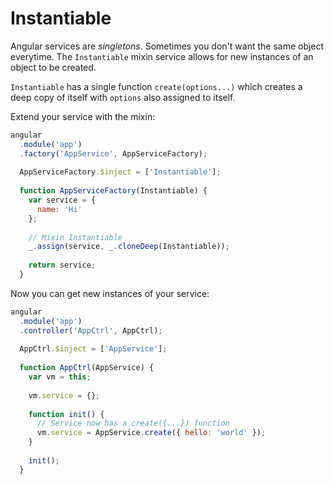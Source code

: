 # Instantiable

Angular services are *singletons*. Sometimes you don't want the same object everytime. The `Instantiable` mixin service allows for new instances of an object to be created.

`Instantiable` has a single function `create(options...)` which creates a deep copy of itself with `options` also assigned to itself.

Extend your service with the mixin:

```js
angular
  .module('app')
  .factory('AppService', AppServiceFactory);
  
  AppServiceFactory.$inject = ['Instantiable'];
  
  function AppServiceFactory(Instantiable) {
    var service = {
	  name: 'Hi'
	};
	
	// Mixin Instantiable
	_.assign(service, _.cloneDeep(Instantiable));
	
	return service;
  }
```

Now you can get new instances of your service:

```js
angular
  .module('app')
  .controller('AppCtrl', AppCtrl);
  
  AppCtrl.$inject = ['AppService'];
  
  function AppCtrl(AppService) {
    var vm = this;
    
    vm.service = {};
    
    function init() {
      // Service now has a create({...}) function
      vm.service = AppService.create({ hello: 'world' });
    }
    
    init();
  }
```